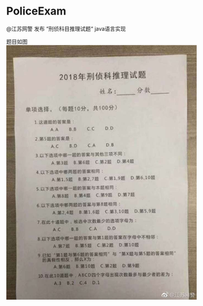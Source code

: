 # PoliceExam
@江苏网警 发布 “刑侦科目推理试题“  java语言实现

题目如图
![image](https://github.com/demongel/PoliceExam/blob/master/question.jpg)
